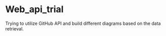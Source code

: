 # Web_api_trial

Trying to utilize GitHub API and build different diagrams based on the data retrieval.
